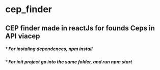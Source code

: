 # cep_finder

<div> <h2> CEP finder made in reactJs for founds Ceps in API viacep </h2> </div>
<div> <h5> ° For instaling dependences, npm install </h5> </div>
<div> <h5> ° For init project go into the same folder, and run npm start </h5> </div>